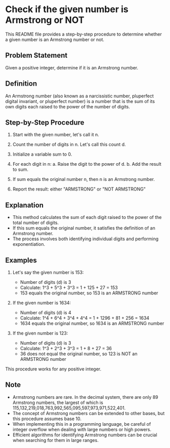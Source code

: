 # Check if the given number is Armstrong or NOT

This README file provides a step-by-step procedure to determine whether a given number is an Armstrong number or not.

## Problem Statement

Given a positive integer, determine if it is an Armstrong number.

## Definition

An Armstrong number (also known as a narcissistic number, pluperfect digital invariant, or pluperfect number) is a number that is the sum of its own digits each raised to the power of the number of digits.

## Step-by-Step Procedure

1. Start with the given number, let's call it n.

2. Count the number of digits in n. Let's call this count d.

3. Initialize a variable sum to 0.

4. For each digit in n:
   a. Raise the digit to the power of d.
   b. Add the result to sum.

5. If sum equals the original number n, then n is an Armstrong number.

6. Report the result: either "ARMSTRONG" or "NOT ARMSTRONG"

## Explanation

- This method calculates the sum of each digit raised to the power of the total number of digits.
- If this sum equals the original number, it satisfies the definition of an Armstrong number.
- The process involves both identifying individual digits and performing exponentiation.

## Examples

1. Let's say the given number is 153:
   - Number of digits (d) is 3
   - Calculate: 1^3 + 5^3 + 3^3 = 1 + 125 + 27 = 153
   - 153 equals the original number, so 153 is an ARMSTRONG number

2. If the given number is 1634:
   - Number of digits (d) is 4
   - Calculate: 1^4 + 6^4 + 3^4 + 4^4 = 1 + 1296 + 81 + 256 = 1634
   - 1634 equals the original number, so 1634 is an ARMSTRONG number

3. If the given number is 123:
   - Number of digits (d) is 3
   - Calculate: 1^3 + 2^3 + 3^3 = 1 + 8 + 27 = 36
   - 36 does not equal the original number, so 123 is NOT an ARMSTRONG number

This procedure works for any positive integer.

## Note

- Armstrong numbers are rare. In the decimal system, there are only 89 Armstrong numbers, the largest of which is 115,132,219,018,763,992,565,095,597,973,971,522,401.
- The concept of Armstrong numbers can be extended to other bases, but this procedure assumes base 10.
- When implementing this in a programming language, be careful of integer overflow when dealing with large numbers or high powers.
- Efficient algorithms for identifying Armstrong numbers can be crucial when searching for them in large ranges.
